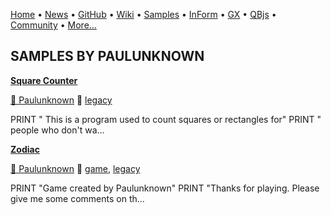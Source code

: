 [Home](https://qb64.com) • [News](../news.md) • [GitHub](https://github.com/QB64Official/qb64) • [Wiki](wiki.md) • [Samples](../samples.md) • [InForm](../inform.md) • [GX](../gx.md) • [QBjs](../qbjs.md) • [Community](../community.md) • [More...](../more.md)

## SAMPLES BY PAULUNKNOWN

**[Square Counter](square-counter/index.md)**

[🐝 Paulunknown](paulunknown.md) 🔗 [legacy](legacy.md)

PRINT "    This is a program used to count squares or rectangles for" PRINT " people who don't wa...

**[Zodiac](zodiac/index.md)**

[🐝 Paulunknown](paulunknown.md) 🔗 [game](game.md), [legacy](legacy.md)

PRINT "Game created by Paulunknown" PRINT "Thanks for playing. Please give me some comments on th...
